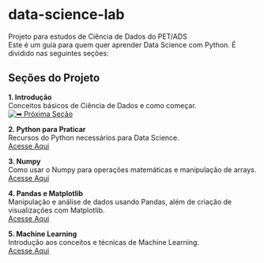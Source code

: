 # data-science-lab
Projeto para estudos de Ciência de Dados do PET/ADS <br>
Este é um guia para quem quer aprender Data Science com Python. É dividido nas seguintes seções:

## Seções do Projeto
**1. Introdução** <br>
Conceitos básicos de Ciência de Dados e como começar. <br>
[![➡ Próxima Seção](https://img.shields.io/badge/Acesse_Aqui-blue?style=for-the-badge&color=007BFF)](https://github.com/biankyrou/data-science-lab/tree/main/Guia%20de%20Estudos/1-%20Introdu%C3%A7%C3%A3o)


**2. Python para Praticar** <br>
Recursos do Python necessários para Data Science. <br>
[Acesse Aqui](https://github.com/biankyrou/data-science-lab/tree/main/Guia%20de%20Estudos/2-%20Python%20para%20praticar)

**3. Numpy** <br>
Como usar o Numpy para operações matemáticas e manipulação de arrays. <br>
[Acesse Aqui](https://github.com/biankyrou/data-science-lab/tree/main/Guia%20de%20Estudos/3-%20Numpy)

**4. Pandas e Matplotlib** <br>
Manipulação e análise de dados usando Pandas, além de criação de visualizações com Matplotlib. <br>
[Acesse Aqui](https://github.com/biankyrou/data-science-lab/tree/main/Guia%20de%20Estudos/4-%20Pandas%20e%20Matplotlib)

**5. Machine Learning** <br>
Introdução aos conceitos e técnicas de Machine Learning. <br>
[Acesse Aqui](https://github.com/biankyrou/data-science-lab/tree/main/Guia%20de%20Estudos/5-%20Machine%20Learning)
